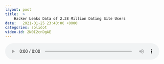 ```yaml
---
layout: post
title:  >
    Hacker Leaks Data of 2.28 Million Dating Site Users
date:   2021-01-25 23:40:00 +0000
categories: solidot
video-id: 2N0I2cnDgAE
---
```


<audio src="/assets/15b7b6294f5ea4c08a0d702db28dab33.mp3" style="width: 100%;" controls></audio>

